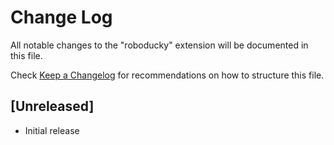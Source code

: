 # Change Log

All notable changes to the "roboducky" extension will be documented in this file.

Check [Keep a Changelog](http://keepachangelog.com/) for recommendations on how to structure this file.

## [Unreleased]

- Initial release